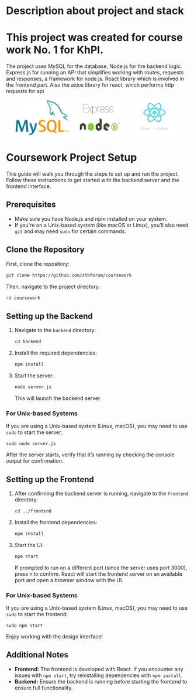 # Description about project and stack 

# This project was created for course work No. 1 for KhPI. 

The project uses MySQL for the database, 
Node.js for the backend logic. 
Express.js for running an API that simplifies working with routes, requests and responses, a framework for node.js. 
React library which is involved in the frontend part. Also the axios library for react, which performs http requests for api


<p align="center">
  <img src="rep_photos/90px-MySQL_logo.svg.png" alt="MySQL Logo" width="150" height="100"/>
  <img src="rep_photos/image_no_background.png" alt="Node.js Logo" width="150" height="100"/>
  <img src="rep_photos/image_react_no_background_v2.png" alt="Node.js Logo" width="150" height="100"/>
</p>

# Coursework Project Setup

This guide will walk you through the steps to set up and run the project. Follow these instructions to get started with the backend server and the frontend interface.

## Prerequisites

- Make sure you have Node.js and npm installed on your system.
- If you're on a Unix-based system (like macOS or Linux), you’ll also need `git` and may need `sudo` for certain commands.

## Clone the Repository

First, clone the repository:

```bash
git clone https://github.com/zhbforum/coursework
```

Then, navigate to the project directory:

```bash
cd coursework
```

## Setting up the Backend

1. Navigate to the `backend` directory:

   ```bash
   cd backend
   ```

2. Install the required dependencies:

   ```bash
   npm install
   ```

3. Start the server:

   ```bash
   node server.js
   ```

   This will launch the backend server.

### For Unix-based Systems

If you are using a Unix-based system (Linux, macOS), you may need to use `sudo` to start the server:

```wsl
sudo node server.js
```

After the server starts, verify that it’s running by checking the console output for confirmation.

## Setting up the Frontend

1. After confirming the backend server is running, navigate to the `frontend` directory:

   ```bash
   cd ../frontend
   ```

2. Install the frontend dependencies:

   ```bash
   npm install
   ```

3. Start the UI:

   ```bash
   npm start
   ```

   If prompted to run on a different port (since the server uses port 3000), press `Y` to confirm. React will start the frontend server on an available port and open a browser window with the UI.

### For Unix-based Systems

If you are using a Unix-based system (Linux, macOS), you may need to use `sudo` to start the frontend:

```wsl
sudo npm start
```

Enjoy working with the design interface!

## Additional Notes

- **Frontend:** The frontend is developed with React. If you encounter any issues with `npm start`, try reinstalling dependencies with `npm install`.
- **Backend:** Ensure the backend is running before starting the frontend to ensure full functionality.

